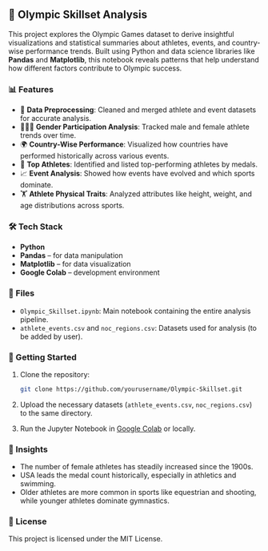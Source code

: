 

## 🏅 Olympic Skillset Analysis

This project explores the Olympic Games dataset to derive insightful visualizations and statistical summaries about athletes, events, and country-wise performance trends. Built using Python and data science libraries like **Pandas** and **Matplotlib**, this notebook reveals patterns that help understand how different factors contribute to Olympic success.

### 📊 Features

* 📁 **Data Preprocessing**: Cleaned and merged athlete and event datasets for accurate analysis.
* 🧑‍🤝‍🧑 **Gender Participation Analysis**: Tracked male and female athlete trends over time.
* 🌍 **Country-Wise Performance**: Visualized how countries have performed historically across various events.
* 🥇 **Top Athletes**: Identified and listed top-performing athletes by medals.
* 📈 **Event Analysis**: Showed how events have evolved and which sports dominate.
* 🏋️ **Athlete Physical Traits**: Analyzed attributes like height, weight, and age distributions across sports.

### 🛠️ Tech Stack

* **Python**
* **Pandas** – for data manipulation
* **Matplotlib** – for data visualization
* **Google Colab** – development environment

### 📁 Files

* `Olympic_Skillset.ipynb`: Main notebook containing the entire analysis pipeline.
* `athlete_events.csv` and `noc_regions.csv`: Datasets used for analysis (to be added by user).

### 🚀 Getting Started

1. Clone the repository:

   ```bash
   git clone https://github.com/yourusername/Olympic-Skillset.git
   ```
2. Upload the necessary datasets (`athlete_events.csv`, `noc_regions.csv`) to the same directory.
3. Run the Jupyter Notebook in [Google Colab](https://colab.research.google.com/) or locally.

### 📌 Insights

* The number of female athletes has steadily increased since the 1900s.
* USA leads the medal count historically, especially in athletics and swimming.
* Older athletes are more common in sports like equestrian and shooting, while younger athletes dominate gymnastics.

### 📜 License

This project is licensed under the MIT License.

